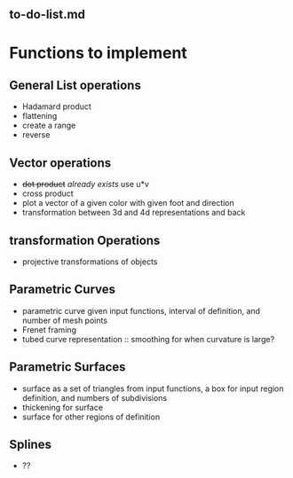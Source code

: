 ## to-do-list.md

# Functions to implement

## General List operations

  - Hadamard product
  - flattening
  - create a range
  - reverse

## Vector operations

  - <del>dot product</del>  _already exists_ use u*v
  - cross product
  - plot a vector of a given color with given foot and direction
  - transformation between 3d and 4d representations and back

## transformation Operations

  - projective transformations of objects

## Parametric Curves

  - parametric curve given input functions, interval of definition, and number of mesh points
  - Frenet framing
  - tubed curve representation :: smoothing for when curvature is large?

## Parametric Surfaces

  - surface as a set of triangles from input functions,
    a box for input region definition, and numbers of subdivisions
  - thickening for surface
  - surface for other regions of definition

## Splines

  - ??
